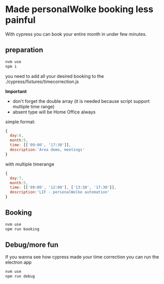 # Made personalWolke booking less painful

With cypress you can book your entire month in under few minutes.

## preparation
```bash
nvm use
npm i
```

you need to add all your desired booking to the
./cypress/fixtures/timecorrection.js

**Important**
- don't forget the double array (it is needed because script support multiple time range)
- absent type will be Home Office always

simple format:
```js
{
  day:6,
  month:5,
  time: [['09:00', '17:30']],
  description:'Area demo, meetings'
}
```

with multiple timerange
```js
{
  day:7,
  month:5,
  time: [['09:00', '12:00'], ['13:30', '17:30']],
  description:'LIF - personalWolke automation'
}
```

## Booking

```bash
nvm use
npm run booking
```

## Debug/more fun
If you wanna see how cypress made your time correction you can run the electron app

``` bash
nvm use
npm run debug
```
